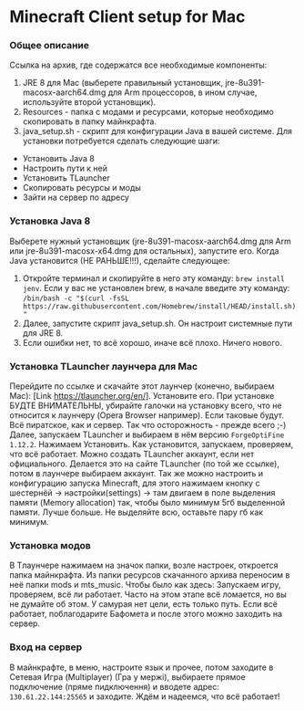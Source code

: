 # Minecraft Client setup for Mac
### Общее описание
Ссылка на архив, где содержатся все необходимые компоненты:
1) JRE 8 для Mac (выберете правильный установщик, jre-8u391-macosx-aarch64.dmg для Arm процессоров, в ином случае, используйте второй установщик).
2) Resources - папка с модами и ресурсами, которые необходимо скопировать в папку майнкрафта.
3) java_setup.sh - скрипт для конфигурации Java в вашей системе.
Для установки потребуется сделать следующие шаги:
* Установить Java 8
* Настроить пути к ней
* Установить TLauncher
* Скопировать ресурсы и моды
* Зайти на сервер по адресу
### Установка Java 8
Выберете нужный установщик (jre-8u391-macosx-aarch64.dmg для Arm или jre-8u391-macosx-x64.dmg для остальных), запустите его. Когда Java установится (НЕ РАНЬШЕ!!!), сделайте следующее:
1) Откройте терминал и скопируйте в него эту команду: ```brew install jenv```. Если у вас не установлен brew, в начале введите эту команду: ```/bin/bash -c "$(curl -fsSL https://raw.githubusercontent.com/Homebrew/install/HEAD/install.sh)"```
2) Далее, запустите скрипт java_setup.sh. Он настроит системные пути для JRE 8.
3) Если ошибки нет, то всё хорошо, иначе всё плохо. Ничего нового.
### Установка TLauncher лаунчера для Mac
Перейдите по ссылке и скачайте этот лаунчер (конечно, выбираем Mac): [Link https://tlauncher.org/en/]. Установите его. При установке БУДТЕ ВНИМАТЕЛЬНЫ, убирайте галочки на установку всего, что не относится к лаунчеру 
(Opera Browser например). Если таковые будут. Всё пиратское, как и сервер. Так что осторожность - прежде всего ;-)
Далее, запускаем TLauncher и выбираем в нём версию ```ForgeOptiFine 1.12.2```. Нажимаем Установить. Как установится, запускаем, проверяем, что всё работает. Можно создать TLauncher аккаунт, если нет официального. Делается
это на сайте TLauncher (по той же ссылке), потом в лаунчере выбираем аккаунт.
Так же можно настроить и конфигурацию запуска Minecraft, для этого нажимаем кнопку с шестернёй -> настройки(settings) -> там двигаем в поле выделения памяти (Memory allocation) так, чтобы было минимум 5гб выделенной памяти. Лучше больше. Не выделяйте всю, оставьте пару гб как минимум.
### Установка модов
В Тлаунчере нажимаем на значок папки, возле настроек, откроется папка майнкрафта. Из папки ресурсов скачанного архива переносим в неё папки mods и mts_music. Чтобы было как здесь:
Запускаем игру, проверяем, всё ли работает. Часто на этом этапе всё ломается, но вы не думайте об этом. У самурая нет цели, есть только путь. Если всё работает, поблагодарите Бафомета и после этого можно заходить на сервер.
### Вход на сервер
В майнкрафте, в меню, настроите язык и прочее, потом заходите в Сетевая Игра (Multiplayer) (Гра у мержi), выбираете прямое подключение (пряме пидключення) и вводете адрес: ```130.61.22.144:25565``` и заходите.
Ждём и надеемся, что всё работает!
